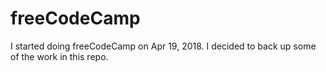 # freeCodeCamp

I started doing freeCodeCamp on Apr 19, 2018. I decided to back up some of the work in this repo.